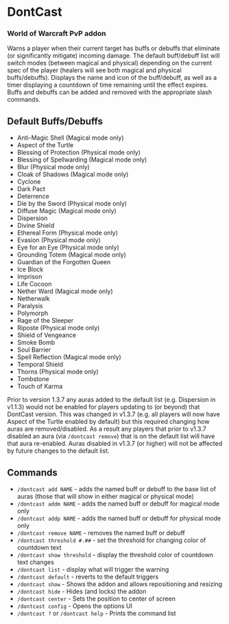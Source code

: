 # DontCast
### World of Warcraft PvP addon
Warns a player when their current target has buffs or debuffs that eliminate (or significantly mitigate) incoming damage. The default buff/debuff list will switch modes (between magical and physical) depending on the current spec of the player (healers will see both magical and physical buffs/debuffs). Displays the name and icon of the buff/debuff, as well as a timer displaying a countdown of time remaining until the effect expires. Buffs and debuffs can be added and removed with the appropriate slash commands.

## Default Buffs/Debuffs
* Anti-Magic Shell (Magical mode only)
* Aspect of the Turtle
* Blessing of Protection (Physical mode only)
* Blessing of Spellwarding (Magical mode only)
* Blur (Physical mode only)
* Cloak of Shadows (Magical mode only)
* Cyclone
* Dark Pact
* Deterrence
* Die by the Sword (Physical mode only)
* Diffuse Magic (Magical mode only)
* Dispersion
* Divine Shield
* Ethereal Form (Physical mode only)
* Evasion (Physical mode only)
* Eye for an Eye (Physical mode only)
* Grounding Totem (Magical mode only)
* Guardian of the Forgotten Queen
* Ice Block
* Imprison
* Life Cocoon
* Nether Ward (Magical mode only)
* Netherwalk
* Paralysis
* Polymorph
* Rage of the Sleeper
* Riposte (Physical mode only)
* Shield of Vengeance
* Smoke Bomb
* Soul Barrier
* Spell Reflection (Magical mode only)
* Temporal Shield
* Thorns (Physical mode only)
* Tombstone
* Touch of Karma

Prior to version 1.3.7 any auras added to the default list (e.g. Dispersion in v1.1.3) would not be enabled for players updating to (or beyond) that DontCast version. This was changed in v1.3.7 (e.g. all players will now have Aspect of the Turtle enabled by default) but this required changing how auras are removed/disabled. As a result any players that prior to v1.3.7 disabled an aura (via `/dontcast remove`) that is on the default list will have that aura re-enabled. Auras disabled in v1.3.7 (or higher) will not be affected by future changes to the default list.

## Commands
* `/dontcast add NAME` - adds the named buff or debuff to the base list of auras (those that will show in either magical or physical mode)
* `/dontcast addm NAME` - adds the named buff or debuff for magical mode only
* `/dontcast addp NAME` - adds the named buff or debuff for physical mode only
* `/dontcast remove NAME` - removes the named buff or debuff
* `/dontcast threshold #.##` - set the threshold for changing color of countdown text
* `/dontcast show threshold` - display the threshold color of countdown text changes
* `/dontcast list` - display what will trigger the warning
* `/dontcast default` - reverts to the default triggers
* `/dontcast show` - Shows the addon and allows repositioning and resizing
* `/dontcast hide` - Hides (and locks) the addon
* `/dontcast center` - Sets the position to center of screen
* `/dontcast config` - Opens the options UI
* `/dontcast ?` or `/dontcast help` - Prints the command list
